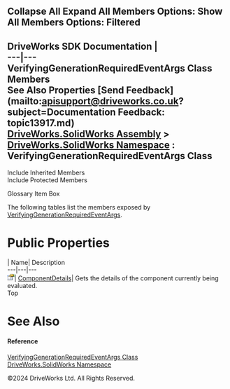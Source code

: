        

 Collapse All Expand All  Members Options: Show All  Members Options: Filtered   
---  
DriveWorks SDK Documentation  |   
---|---  
VerifyingGenerationRequiredEventArgs Class Members   
See Also Properties [Send Feedback](mailto:apisupport@driveworks.co.uk?subject=Documentation Feedback: topic13917.md)  
[DriveWorks.SolidWorks Assembly](topic13342.md) > [DriveWorks.SolidWorks Namespace](topic13345.md) : VerifyingGenerationRequiredEventArgs Class  
---  
  
Include Inherited Members    
Include Protected Members  


Glossary Item Box

The following tables list the members exposed by [VerifyingGenerationRequiredEventArgs](topic13917.md).

# Public Properties

| Name| Description  
---|---|---  
![Public Property](dotnetimages/publicProperty.gif)| [ComponentDetails](topic13923.md)| Gets the details of the component currently being evaluated.   
Top

# See Also

#### Reference

[VerifyingGenerationRequiredEventArgs Class](topic13917.md)   
[DriveWorks.SolidWorks Namespace](topic13345.md)

©2024 DriveWorks Ltd. All Rights Reserved.
